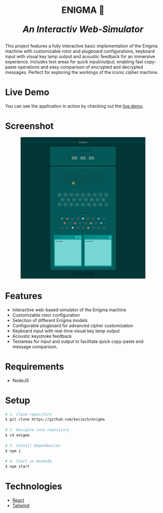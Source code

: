 <h1 align="center">
  ENIGMA 🔐
  <p style="font-style: italic ">An Interactiv Web-Simulator</p>
</h1>

This project features a fully interactive basic implementation of the Enigma machine with customizable rotor and plugboard configurations, keyboard input with visual key lamp output and acoustic feedback for an immersive experience. Includes text areas for quick input/output, enabling fast copy-paste operations and easy comparison of encrypted and decrypted messages. Perfect for exploring the workings of the iconic cipher machine.

# Live Demo

You can see the application in action by checking out the [live demo](https://enigma.kevincioch.com).

# Screenshot

<div align="center" style="display: flex; justify-content: center; flex-wrap: wrap; gap: 2em">
  <img src="./static/screenshot-enigma.png" width="80%" />
</div >

# Features

- Interactive web-based simulator of the Enigma machine
- Customizable rotor configuration
- Selection of different Enigma models
- Configurable plugboard for advanced cipher customization
- Keyboard input with real-time visual key lamp output
- Acoustic keystroke feedback 
- Textareas for input and output to facilitate quick copy-paste and message comparison.

# Requirements

- NodeJS

# Setup

```bash
# 1. Clone repository
$ git clone https://github.com/kecioch/enigma

# 2. Navigate into repository
$ cd enigma

# 3. Install dependencies
$ npm i

# 4. Start in devmode
$ npm start
```

# Technologies

- [React](https://reactjs.org/)
- [Tailwind](https://tailwindcss.com/)
